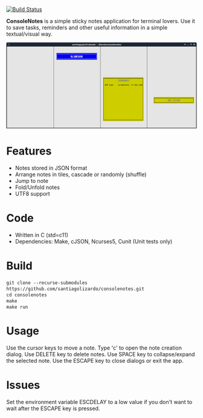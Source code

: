 
[![Build Status](https://travis-ci.org/santiagolizardo/consolenotes.svg?branch=master)](https://travis-ci.org/santiagolizardo/consolenotes)

**ConsoleNotes** is a simple sticky notes application for terminal lovers. Use it to save tasks, reminders and other useful information in a simple textual/visual way.

![Screenshot](screenshot.png)

Features
========

- Notes stored in JSON format
- Arrange notes in tiles, cascade or randomly (shuffle)
- Jump to note
- Fold/Unfold notes
- UTF8 support

Code
====

- Written in C (std=c11)
- Dependencies: Make, cJSON, Ncurses5, Cunit (Unit tests only)

Build
=====

```shell
git clone --recurse-submodules https://github.com/santiagolizardo/consolenotes.git
cd consolenotes
make
make run
```

Usage
=====

Use the cursor keys to move a note.
Type 'c' to open the note creation dialog.
Use DELETE key to delete notes.
Use SPACE key to collapse/expand the selected note.
Use the ESCAPE key to close dialogs or exit the app.

Issues
======

Set the environment variable ESCDELAY to a low value if you don't want to wait after the ESCAPE key is pressed.

